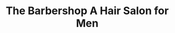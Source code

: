 ---
title: "The Barbershop A Hair Salon for Men"
url: /neenah/the-barbershop-a-hair-salon-for-men/
shop: hairdresser
---
